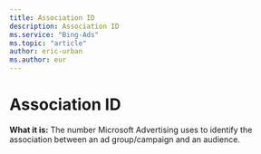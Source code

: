 ```yaml
---
title: Association ID
description: Association ID
ms.service: "Bing-Ads"
ms.topic: "article"
author: eric-urban
ms.author: eur
---
```


# Association ID

**What it is:**     The number Microsoft Advertising uses to identify the association between an ad group/campaign and an audience.


